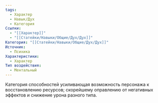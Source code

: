 ```yaml
---
tags:
  - Характер
  - Навык/Дух
  - Категория
Ссылки:
  - "[[Характер]]"
  - "[[Статейки/Навыки/Общие/Дух/Дух]]"
Категория: "[[Статейки/Навыки/Общие/Дух/Дух]]"
Источник:
  - Психика
Характеристики:
  - Характер
Тип воздействия:
  - Ментальный
---
```

Категория способностей усиливающая возможность персонажа к восстановлению ресурсов; скорейшему оправлению от негативных эффектов и снижение урона разного типа.